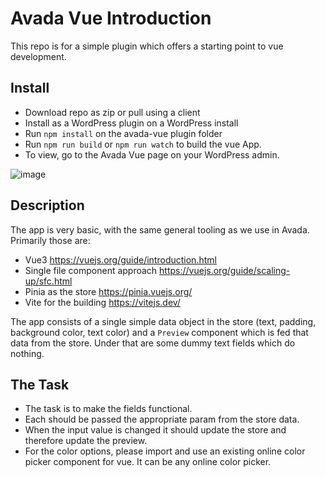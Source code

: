 # Avada Vue Introduction
This repo is for a simple plugin which offers a starting point to vue development.

## Install
- Download repo as zip or pull using a client
- Install as a WordPress plugin on a WordPress install
- Run `npm install` on the avada-vue plugin folder
- Run `npm run build` or `npm run watch` to build the vue App.
- To view, go to the Avada Vue page on your WordPress admin.

![image](https://github.com/Theme-Fusion/avada-vue/assets/9296509/7272d79d-e41d-4fe9-9bfb-c50d079b6828)

## Description
The app is very basic, with the same general tooling as we use in Avada. Primarily those are:
- Vue3 https://vuejs.org/guide/introduction.html
- Single file component approach https://vuejs.org/guide/scaling-up/sfc.html
- Pinia as the store https://pinia.vuejs.org/
- Vite for the building https://vitejs.dev/

The app consists of a single simple data object in the store (text, padding, background color, text color) and a `Preview` component which is fed that data from the store.  Under that are some dummy text fields which do nothing.

## The Task
- The task is to make the fields functional.  
- Each should be passed the appropriate param from the store data.  
- When the input value is changed it should update the store and therefore update the preview.
- For the color options, please import and use an existing online color picker component for vue.  It can be any online color picker.

